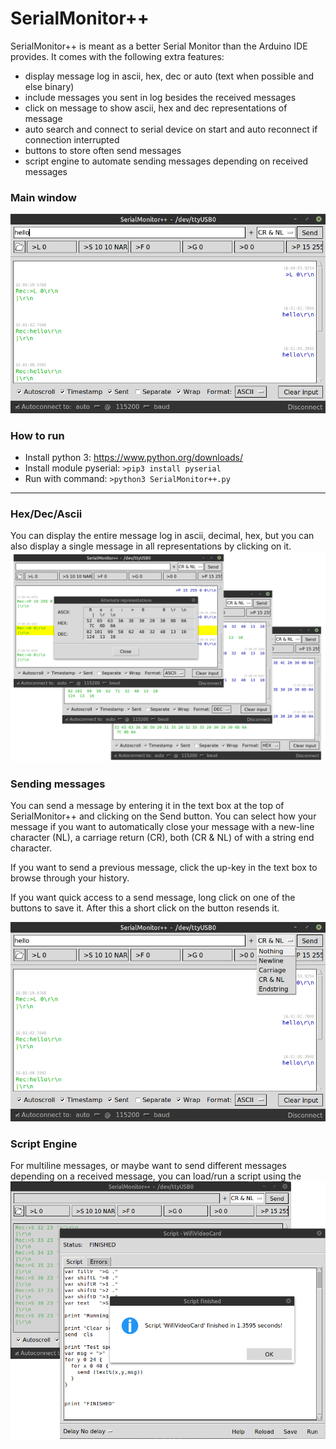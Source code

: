 # SerialMonitor++

SerialMonitor++ is meant as a better Serial Monitor than the Arduino IDE provides. It comes with the following extra features:
- display message log in ascii, hex, dec or auto (text when possible and else binary)
- include messages you sent in log besides the received messages 
- click on message to show ascii, hex and dec representations of message
- auto search and connect to serial device on start and auto reconnect if connection interrupted
- buttons to store often send messages
- script engine to automate sending messages depending on received messages

### Main window
![Main Window](/images/overview.png)
### How to run
- Install python 3: https://www.python.org/downloads/
- Install module pyserial: ```>pip3 install pyserial```
- Run with command: ```>python3 SerialMonitor++.py```
---

### Hex/Dec/Ascii
You can display the entire message log in ascii, decimal, hex, but you can also display a single message in all representations by clicking on it.
![Hex](/images/representations.png)

### Sending messages
You can send a message by entering it in the text box at the top of SerialMonitor++ and clicking on the Send button. You can select how your message if you want to automatically close your message with a new-line character (NL), a carriage return (CR), both (CR & NL) of with a string end character.

If you want to send a previous message, click the up-key in the text box to browse through your history.

If you want quick access to a send message, long click on one of the buttons to save it. After this a short click on the button resends it.

![Hex](/images/lineending.png)

### Script Engine
For multiline messages, or maybe want to send different messages depending on a received message, you can load/run a script using the 
![Hex](/images/scriptengine.png)

